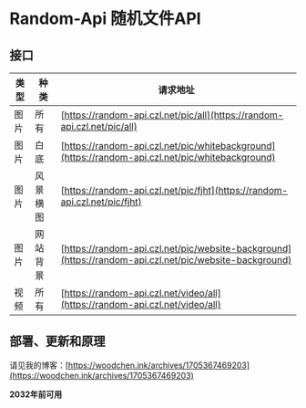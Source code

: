 # Random-Api 随机文件API

## 接口

| 类型  | 种类     | 请求地址   | 
| ---- | ---------- | ---------------- | 
| 图片 | 所有     | [https://random-api.czl.net/pic/all](https://random-api.czl.net/pic/all) |
| 图片 | 白底   | [https://random-api.czl.net/pic/whitebackground](https://random-api.czl.net/pic/whitebackground) |
| 图片 | 风景横图 | [https://random-api.czl.net/pic/fjht](https://random-api.czl.net/pic/fjht) |
| 图片 | 网站背景 | [https://random-api.czl.net/pic/website-background](https://random-api.czl.net/pic/website-background) |
| 视频 | 所有 | [https://random-api.czl.net/video/all](https://random-api.czl.net/video/all) |


## 部署、更新和原理

请见我的博客：[https://woodchen.ink/archives/1705367469203](https://woodchen.ink/archives/1705367469203)

**2032年前可用**
                

